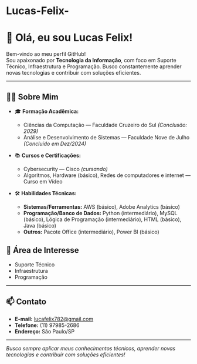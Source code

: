 # Lucas-Felix-
# 👋 Olá, eu sou Lucas Felix!

Bem-vindo ao meu perfil GitHub!  
Sou apaixonado por **Tecnologia da Informação**, com foco em Suporte Técnico, Infraestrutura e Programação. Busco constantemente aprender novas tecnologias e contribuir com soluções eficientes.

---

## 👨‍💻 Sobre Mim

- 🎓 **Formação Acadêmica:**
  - Ciências da Computação — Faculdade Cruzeiro do Sul *(Conclusão: 2029)*
  - Análise e Desenvolvimento de Sistemas — Faculdade Nove de Julho *(Concluído em Dez/2024)*

- 📚 **Cursos e Certificações:**
  - Cybersecurity — Cisco *(cursando)*
  - Algoritmos, Hardware (básico), Redes de computadores e internet — Curso em Vídeo

- 🛠️ **Habilidades Técnicas:**
  - **Sistemas/Ferramentas:** AWS (básico), Adobe Analytics (básico)
  - **Programação/Banco de Dados:** Python (intermediário), MySQL (básico), Lógica de Programação (intermediário), HTML (básico), Java (básico)
  - **Outros:** Pacote Office (intermediário), Power BI (básico)

## 🚀 Área de Interesse

- Suporte Técnico
- Infraestrutura
- Programação

---

## 📫 Contato

- **E-mail:** lucafelix782@gmail.com
- **Telefone:** (11) 97985-2686
- **Endereço:** São Paulo/SP

---

*Busco sempre aplicar meus conhecimentos técnicos, aprender novas tecnologias e contribuir com soluções eficientes!*

<!-- Adicione seus links de redes sociais abaixo, se desejar -->
<!-- [LinkedIn](https://www.linkedin.com/in/seu-usuario) | [Instagram](https://instagram.com/seu-usuario) -->
